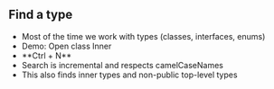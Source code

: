 ##  Find a type

- Most of the time we work with types (classes, interfaces, enums)
- <!-- .element: class="fragment" --> Demo: Open class Inner
- <!-- .element: class="fragment" --> **Ctrl + N**
- <!-- .element: class="fragment" --> Search is incremental and respects camelCaseNames
- <!-- .element: class="fragment" --> This also finds inner types and non-public top-level types
